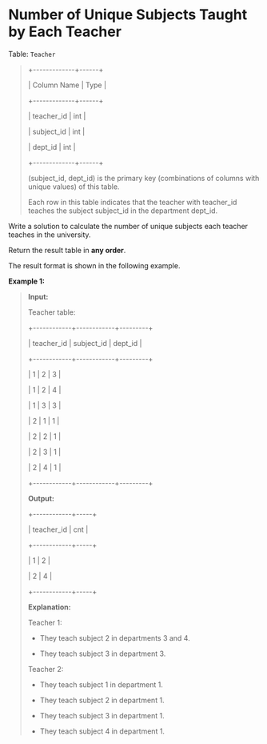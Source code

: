 # Number of Unique Subjects Taught by Each Teacher

Table: <code>Teacher</code>
>
> +-------------+------+
>
> | Column Name | Type |
>
> +-------------+------+
>
> | teacher_id  | int  |
>
> | subject_id  | int  |
>
> | dept_id     | int  |
>
> +-------------+------+
>
> (subject_id, dept_id) is the primary key (combinations of columns with unique values) of this table.
>
> Each row in this table indicates that the teacher with teacher_id teaches the subject subject_id in the department dept_id.


Write a solution to calculate&nbsp;the number of unique subjects each teacher teaches in the university.

Return the result table in **any order**.

The&nbsp;result format is shown in the following example.


**Example 1:**
>
> **Input:**
>
> Teacher table:
>
> +------------+------------+---------+
>
> | teacher_id | subject_id | dept_id |
>
> +------------+------------+---------+
>
> | 1          | 2          | 3       |
>
> | 1          | 2          | 4       |
>
> | 1          | 3          | 3       |
>
> | 2          | 1          | 1       |
>
> | 2          | 2          | 1       |
>
> | 2          | 3          | 1       |
>
> | 2          | 4          | 1       |
>
> +------------+------------+---------+
>
> **Output:**
>
> +------------+-----+
>
> | teacher_id | cnt |
>
> +------------+-----+
>
> | 1          | 2   |
>
> | 2          | 4   |
>
> +------------+-----+
>
> **Explanation:**
>
> Teacher 1:
>
> - They teach subject 2 in departments 3 and 4.
>
> - They teach subject 3 in department 3.
>
> Teacher 2:
>
> - They teach subject 1 in department 1.
>
> - They teach subject 2 in department 1.
>
> - They teach subject 3 in department 1.
>
> - They teach subject 4 in department 1.
